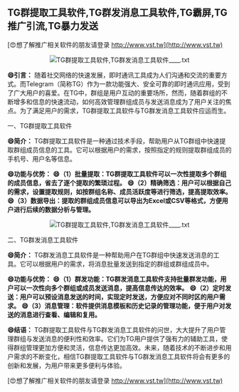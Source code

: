 ## **TG群提取工具软件,TG群发消息工具软件,TG霸屏,TG推广引流,TG暴力发送**

[😍想了解推广相关软件的朋友请登录 http://www.vst.tw](http://www.vst.tw)

 <center><img src="https://vst.tw/MP4/tuiguang/png/1.png" alt="TG群提取工具软件,TG群发消息工具软件____.txt"></center>

**😄引言：**
随着社交网络的快速发展，即时通讯工具成为人们沟通和交流的重要方式。而Telegram（简称TG）作为一款功能强大、安全可靠的即时通讯应用，受到了广大用户的喜爱。在TG中，群组是用户互动的重要场所，然而，随着群组的不断增多和信息的快速流动，如何高效管理群组成员与发送消息成为了用户关注的焦点。为了满足用户的需求，TG群提取工具软件与TG群发消息工具软件应运而生。

一、TG群提取工具软件

**😄简介：**
TG群提取工具软件是一种通过技术手段，帮助用户从TG群组中快速提取群组成员信息的工具。它可以根据用户的需求，按照指定的规则提取群组成员的手机号、用户名等信息。

**😄功能与优势：**
**😄（1）批量提取：TG群提取工具软件可以一次性提取多个群组的成员信息，省去了逐个提取的繁琐过程。**
**😄（2）精确筛选：用户可以根据自己的需求，设置提取规则，如按群组名称、成员活跃度等进行筛选，提高提取效率。**
**😄（3）数据导出：提取的群组成员信息可以导出为Excel或CSV等格式，方便用户进行后续的数据分析与管理。**

 <center><img src="https://vst.tw/MP4/tuiguang/png/5.png" alt="TG群提取工具软件,TG群发消息工具软件____.txt"></center>

二、TG群发消息工具软件

**😄简介：**
TG群发消息工具软件是一种帮助用户在TG群组中快速发送消息的工具。它可以根据用户的需求，将消息批量发送到指定的群组或群组成员中。

**😄功能与优势：**
**😄（1）群发功能：TG群发消息工具软件支持批量群发功能，用户可以一次性向多个群组或成员发送消息，提高信息传达的效率。**
**😄（2）定时发送：用户可以预设消息发送的时间，实现定时发送，方便应对不同时区的用户需求。**
**😄（3）消息管理：软件提供消息模板和历史记录的管理功能，便于用户对发送的消息进行查看、编辑和复用。**

**😄结语：**
TG群提取工具软件与TG群发消息工具软件的问世，大大提升了用户管理群组与发送消息的便利性和效率。它们为TG用户提供了强有力的辅助工具，使得群组管理更加方便和灵活，信息传达更加高效。未来，随着技术的不断进步和用户需求的不断变化，相信TG群提取工具软件与TG群发消息工具软件将会有更多的创新和发展，为用户带来更多便利与体验。

[😍想了解推广相关软件的朋友请登录 http://www.vst.tw](http://www.vst.tw)



